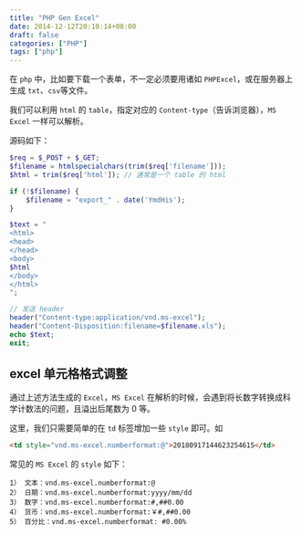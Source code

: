 ```yaml
---
title: "PHP Gen Excel"
date: 2014-12-12T20:10:14+08:00
draft: false
categories: ["PHP"]
tags: ["php"]
---
```


在 `php` 中，比如要下载一个表单，不一定必须要用诸如 `PHPExcel`，或在服务器上生成 `txt`、`csv`等文件。

我们可以利用 `html` 的 `table`，指定对应的 `Content-type`（告诉浏览器），`MS Excel` 一样可以解析。

源码如下：

```php
$req = $_POST + $_GET;
$filename = htmlspecialchars(trim($req['filename']));
$html = trim($req['html']); // 通常是一个 table 的 html

if (!$filename) {
	$filename = "export_" . date('YmdHis');
}

$text = "
<html>
<head>
</head>
<body>
$html
</body>
</html>
";

// 发送 header
header("Content-type:application/vnd.ms-excel");
header("Content-Disposition:filename=$filename.xls");
echo $text;
exit;
```

## excel 单元格格式调整

通过上述方法生成的 `Excel`，`MS Excel` 在解析的时候，会遇到将长数字转换成科学计数法的问题，且溢出后尾数为 0 等。

这里，我们只需要简单的在 `td` 标签增加一些 `style` 即可。如

```html
<td style="vnd.ms-excel.numberformat:@">20180917144623254615</td>
```

常见的 `MS Excel` 的 `style` 如下：

```
1） 文本：vnd.ms-excel.numberformat:@ 
2） 日期：vnd.ms-excel.numberformat:yyyy/mm/dd 
3） 数字：vnd.ms-excel.numberformat:#,##0.00 
4） 货币：vnd.ms-excel.numberformat:￥#,##0.00 
5） 百分比：vnd.ms-excel.numberformat: #0.00% 
```
